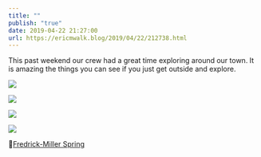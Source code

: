 ```yaml
---
title: ""
publish: "true"
date: 2019-04-22 21:27:00
url: https://ericmwalk.blog/2019/04/22/212738.html
---
```


This past weekend our crew had a great time exploring around our town. It is amazing the things you can see if you just get outside and explore.

![](https://ericmwalk.blog/uploads/2022/7f5660fec2.jpg)

![](https://ericmwalk.blog/uploads/2022/edd062a4cb.jpg)

![](https://ericmwalk.blog/uploads/2022/a45e380636.jpg)

![](https://ericmwalk.blog/uploads/2022/3dba78ac8f.jpg)

📍[Fredrick-Miller Spring](https://goo.gl/maps/eFBvMKivJEBZyMmy5)